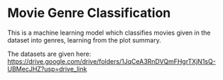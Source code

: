 # Movie Genre Classification
This is a machine learning model which classifies movies given in the dataset into genres, learning from the plot summary.

The datasets are given here: https://drive.google.com/drive/folders/1JqCeA3RnDVQmFHgrTXjN1sQ-UBMecJHZ?usp=drive_link
